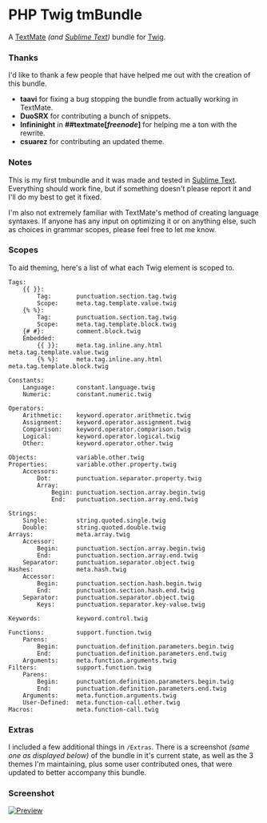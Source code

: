 # PHP Twig tmBundle

A [TextMate][1] _(and [Sublime Text][2])_ bundle for [Twig][3].


### Thanks

I'd like to thank a few people that have helped me out with the creation of this bundle.

* __taavi__ for fixing a bug stopping the bundle from actually working in TextMate.
* __DuoSRX__ for contributing a bunch of snippets.
* __Infininight__ in __##textmate[___freenode___]__ for helping me a ton with the rewrite.
* __csuarez__ for contributing an updated theme.


### Notes

This is my first tmbundle and it was made and tested in [Sublime Text][2]. Everything should work fine, but if something doesn't please report it and I'll do my best to get it fixed.

I'm also not extremely familiar with TextMate's method of creating language syntaxes. If anyone has any input on optimizing it or on anything else, such as choices in grammar scopes, please feel free to let me know.


### Scopes

To aid theming, here's a list of what each Twig element is scoped to.

    Tags:
        {{ }}:
            Tag:       punctuation.section.tag.twig
            Scope:     meta.tag.template.value.twig
        {% %}:
            Tag:       punctuation.section.tag.twig
            Scope:     meta.tag.template.block.twig
        {# #}:         comment.block.twig
        Embedded:
            {{ }}:     meta.tag.inline.any.html meta.tag.template.value.twig
            {% %}:     meta.tag.inline.any.html meta.tag.template.block.twig
            
    Constants:
        Language:      constant.language.twig
        Numeric:       constant.numeric.twig
        
    Operators:
        Arithmetic:    keyword.operator.arithmetic.twig
        Assignment:    keyword.operator.assignment.twig
        Comparison:    keyword.operator.comparison.twig
        Logical:       keyword.operator.logical.twig
        Other:         keyword.operator.other.twig
        
    Objects:           variable.other.twig
    Properties:        variable.other.property.twig
        Accessors:
            Dot:       punctuation.separator.property.twig
            Array:
                Begin: punctuation.section.array.begin.twig
                End:   punctuation.section.array.end.twig
                
    Strings:
        Single:        string.quoted.single.twig
        Double:        string.quoted.double.twig
    Arrays:            meta.array.twig
        Accessor:
            Begin:     punctuation.section.array.begin.twig
            End:       punctuation.section.array.end.twig
        Separator:     punctuation.separator.object.twig
    Hashes:            meta.hash.twig
        Accessor:
            Begin:     punctuation.section.hash.begin.twig
            End:       punctuation.section.hash.end.twig
        Separator:     punctuation.separator.object.twig
            Keys:      punctuation.separator.key-value.twig
            
    Keywords:          keyword.control.twig
    
    Functions:         support.function.twig
        Parens:
            Begin:     punctuation.definition.parameters.begin.twig
            End:       punctuation.definition.parameters.end.twig
        Arguments:     meta.function.arguments.twig
    Filters:           support.function.twig
        Parens:
            Begin:     punctuation.definition.parameters.begin.twig
            End:       punctuation.definition.parameters.end.twig
        Arguments:     meta.function.arguments.twig
        User-Defined:  meta.function-call.other.twig
    Macros:            meta.function-call.twig


### Extras

I included a few additional things in `/Extras`. There is a screenshot _(same one as displayed below)_ of the bundle in it's current state, as well as the 3 themes I'm maintaining, plus some user contributed ones, that were updated to better accompany this bundle.


### Screenshot
[![Preview][100]][6]


[1]: http://macromates.com/
[2]: http://www.sublimetext.com/
[3]: http://www.twig-project.org/
[4]: http://svn.textmate.org/trunk/Bundles/Python%20Django%20Templates.tmbundle/
[5]: http://svn.textmate.org/
[6]: https://github.com/Anomareh/PHP-Twig.tmbundle/raw/master/Extras/Preview/preview.png

[100]: https://github.com/Anomareh/PHP-Twig.tmbundle/raw/master/Extras/Preview/preview-thumb.png

